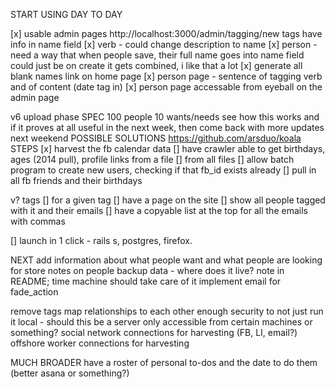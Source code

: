 START USING DAY TO DAY

[x] usable admin pages
  http://localhost:3000/admin/tagging/new
    tags have info in name field
    [x] verb - could change description to name
    [x] person - need a way that when people save, their full name goes into name field
      could just be on create it gets combined, i like that a lot
    [x] generate all blank names link on home page
[x] person page - sentence of tagging verb and of content (date tag in)
[x] person page accessable from eyeball on the admin page

v6 upload phase
  SPEC
    100 people
    10 wants/needs
    see how this works and if it proves at all useful in the next week, then come back with more updates next weekend
    POSSIBLE SOLUTIONS
      https://github.com/arsduo/koala
  STEPS
    [x] harvest the fb calendar data
    [] have crawler able to get birthdays, ages (2014 pull), profile links from a file
    [] from all files
    [] allow batch program to create new users, checking if that fb_id exists already
    [] pull in all fb friends and their birthdays

v? tags
  [] for a given tag 
    [] have a page on the site
    [] show all people tagged with it and their emails
    [] have a copyable list at the top for all the emails with commas

[] launch in 1 click - rails s, postgres, firefox. 

NEXT
add information about what people want and what people are looking for
store notes on people
backup data - where does it live? note in README; time machine should take care of it
implement email for fade_action

remove tags
map relationships to each other
enough security to not just run it local - should this be a server only accessible from certain machines or something?
social network connections for harvesting (FB, LI, email?)
offshore worker connections for harvesting

MUCH BROADER
have a roster of personal to-dos and the date to do them (better asana or something?)